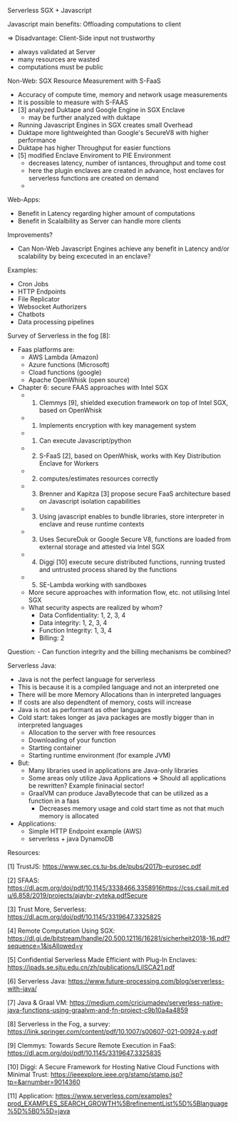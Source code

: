 Serverless SGX + Javascript

Javascript main benefits: Offloading computations to client

=> Disadvantage: Client-Side input not trustworthy

- always validated at Server
- many resources are wasted
- computations must be public

Non-Web: SGX Resource Measurement with S-FaaS

- Accuracy of compute time, memory and network usage measurements
- It is possible to measure with S-FAAS 
- [3] analyzed Duktape and Google Engine in SGX Enclave
  - may be further analyzed with duktape
- Running Javascript Engines in SGX creates small Overhead 
- Duktape more lightweighted than Google's SecureV8 with higher performance
- Duktape has higher Throughput for easier functions
- [5] modified Enclave Enviroment to PIE Environment
  - decreases latency, number of isntances, throughput and tome cost
  - here the plugin enclaves are created in advance, host enclaves for serverless functions are created on demand
  - 

Web-Apps:

- Benefit in Latency regarding higher amount of computations
- Benefit in Scalalbility as Server can handle more clients

Improvements?

- Can Non-Web Javascript Engines achieve any benefit in Latency and/or scalability by being excecuted in an enclave?

Examples:
- Cron Jobs
- HTTP Endpoints
- File Replicator
- Websocket Authorizers
- Chatbots
- Data processing pipelines

Survey of Serverless in the fog [8]:

- Faas platforms are:
	- AWS Lambda (Amazon)
	- Azure functions (Microsoft)
	- Cload functions (google)
	- Apache OpenWhisk (open source)
- Chapter 6: secure FAAS approaches with Intel SGX
	- 1) Clemmys [9], shielded execution framework on top of Intel SGX, based on OpenWhisk
	- 1) Implements encryption with key management system
	- 1) Can execute Javascript/python
	- 2) S-FaaS [2], based on OpenWhisk, works with Key Distribution Enclave for Workers
	- 2) computes/estimates resources correctly
	- 3) Brenner and Kapitza [3] propose secure FaaS architecture based on Javascript isolation capabilities
	- 3) Using javascript enables to bundle libraries, store interpreter in enclave and reuse runtime contexts
	- 3) Uses SecureDuk or Google Secure V8, functions are loaded from external storage and attested via Intel SGX
	- 4) Diggi [10] execute secure distributed functions, running trusted and untrusted process shared by the functions
	- 5) SE-Lambda working with sandboxes
	- More secure approaches with information flow, etc. not utilising Intel SGX
	- What security aspects are realized by whom?
		- Data Confidentiality: 1, 2, 3, 4
		- Data integrity: 1, 2, 3, 4
		- Function Integrity: 1, 3, 4
		- Billing: 2

Question: 
	- Can function integrity and the billing mechanisms be combined?


Serverless Java:

- Java is not the perfect language for serverless
- This is because it is a compiled language and not an interpreted one
- There will be more Memory Allocations than in interpreted languages
- If costs are also dependtent of memory, costs will increase
- Java is not as performant as other languages
- Cold start: takes longer as java packages are mostly bigger than in interpreted languages
	- Allocation to the server with free resources
	- Downloading of your function
	- Starting container
	- Starting runtime environment (for example JVM)
- But:
	- Many libraries used in applications are Java-only libraries
	- Some areas only utilize Java Applications => Should all applications be rewritten? Example fininacial sector!
	- GraalVM can produce JavaBytecode that can be utilized as a function in a faas
		- Decreases memory usage and cold start time as not that much memory is allocated
- Applications:
	- Simple HTTP Endpoint example (AWS)
	- serverless + java DynamoDB	 	





Resources:

[1] TrustJS: https://www.sec.cs.tu-bs.de/pubs/2017b-eurosec.pdf

[2] SFAAS: https://dl.acm.org/doi/pdf/10.1145/3338466.3358916https://css.csail.mit.edu/6.858/2019/projects/ajaybr-zyteka.pdfSecure 

[3] Trust More, Serverless: https://dl.acm.org/doi/pdf/10.1145/3319647.3325825

[4] Remote Computation Using SGX: https://dl.gi.de/bitstream/handle/20.500.12116/16281/sicherheit2018-16.pdf?sequence=1&isAllowed=y

[5] Confidential Serverless Made Efficient with Plug-In Enclaves: https://ipads.se.sjtu.edu.cn/zh/publications/LiISCA21.pdf

[6] Serverless Java: https://www.future-processing.com/blog/serverless-with-java/

[7] Java & Graal VM: https://medium.com/criciumadev/serverless-native-java-functions-using-graalvm-and-fn-project-c9b10a4a4859

[8] Serverless in the Fog, a survey: https://link.springer.com/content/pdf/10.1007/s00607-021-00924-y.pdf

[9] Clemmys: Towards Secure Remote Execution in FaaS: https://dl.acm.org/doi/pdf/10.1145/3319647.3325835

[10] Diggi: A Secure Framework for Hosting Native Cloud Functions with Minimal Trust: https://ieeexplore.ieee.org/stamp/stamp.jsp?tp=&arnumber=9014360

[11] Application: https://www.serverless.com/examples?prod_EXAMPLES_SEARCH_GROWTH%5BrefinementList%5D%5Blanguage%5D%5B0%5D=java



